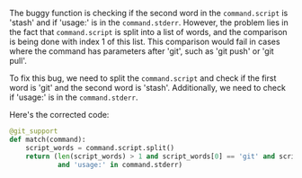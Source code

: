 The buggy function is checking if the second word in the `command.script` is 'stash' and if 'usage:' is in the `command.stderr`. However, the problem lies in the fact that `command.script` is split into a list of words, and the comparison is being done with index 1 of this list. This comparison would fail in cases where the command has parameters after 'git', such as 'git push' or 'git pull'.

To fix this bug, we need to split the `command.script` and check if the first word is 'git' and the second word is 'stash'. Additionally, we need to check if 'usage:' is in the `command.stderr`.

Here's the corrected code:

```python
@git_support
def match(command):
    script_words = command.script.split()
    return (len(script_words) > 1 and script_words[0] == 'git' and script_words[1] == 'stash'
            and 'usage:' in command.stderr)
```